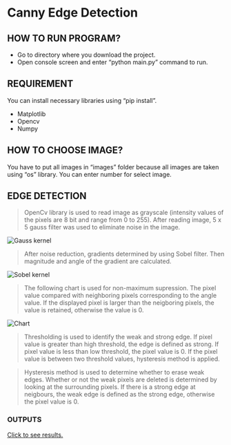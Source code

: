 # Canny Edge Detection
## HOW TO RUN PROGRAM?
- Go to directory where you download the project.
- Open console screen and enter “python main.py” command to run.

## REQUIREMENT
You can install necessary libraries using “pip install”.
- Matplotlib
- Opencv
- Numpy

## HOW TO CHOOSE IMAGE?
You have to put all images in “images” folder because all images are taken using “os” library. You can enter number for select image.

## EDGE DETECTION
>OpenCv library is used to read image as grayscale (intensity values of the pixels are 8 bit and range from 0 to 255). After reading image, 5 x 5 gauss filter was used to eliminate noise in the image.

![Gauss kernel](https://github.com/metinmertakcay/Canny_Edge_Detection/images/gauss.JPG)

> After noise reduction, gradients determined by using Sobel filter. Then magnitude and angle of the gradient are calculated.

![Sobel kernel](https://github.com/metinmertakcay/Canny_Edge_Detection/images/sobel.JPG)

> The following chart is used for non-maximum supression. The pixel value compared with neighboring pixels corresponding to the angle value. If the displayed pixel is larger than the neigboring pixels, the value is retained, otherwise the value is 0.

![Chart](https://github.com/metinmertakcay/Canny_Edge_Detection/images/chart.png)

>Thresholding is used to identify the weak and strong edge. If pixel value is greater than high threshold, the edge is defined as strong. If pixel value is less than low threshold, the pixel value is 0. If the pixel value is between two threshold values, hysteresis method is applied.

> Hysteresis method is used to determine whether to erase weak edges. Whether or not the weak pixels are deleted is determined by looking at the surrounding pixels. If there is a strong edge at neigbours, the weak edge is defined as the strong edge, otherwise the pixel value is 0.

### OUTPUTS ###
[Click to see results.](https://github.com/metinmertakcay/Canny_Edge_Detection/images)
